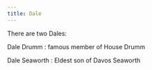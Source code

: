 ```yaml
---
title: Dale
---
```


There are two Dales:

Dale Drumm : famous member of House Drumm

Dale Seaworth : Eldest son of Davos Seaworth


